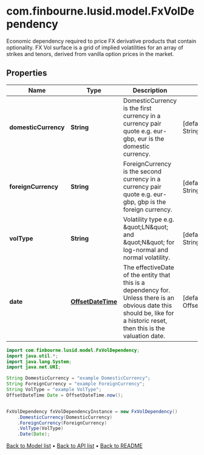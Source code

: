 # com.finbourne.lusid.model.FxVolDependency
Economic dependency required to price FX derivative products that contain optionality.  FX Vol surface is a grid of implied volatilities for an array of strikes and tenors,  derived from vanilla option prices in the market.

## Properties

Name | Type | Description | Notes
------------ | ------------- | ------------- | -------------
**domesticCurrency** | **String** | DomesticCurrency is the first currency in a currency pair quote e.g. eur-gbp, eur is the domestic currency. | [default to String]
**foreignCurrency** | **String** | ForeignCurrency is the second currency in a currency pair quote e.g. eur-gbp, gbp is the foreign currency. | [default to String]
**volType** | **String** | Volatility type e.g. \&quot;LN\&quot; and \&quot;N\&quot; for log-normal and normal volatility. | [default to String]
**date** | [**OffsetDateTime**](OffsetDateTime.md) | The effectiveDate of the entity that this is a dependency for.  Unless there is an obvious date this should be, like for a historic reset, then this is the valuation date. | [default to OffsetDateTime]

```java
import com.finbourne.lusid.model.FxVolDependency;
import java.util.*;
import java.lang.System;
import java.net.URI;

String DomesticCurrency = "example DomesticCurrency";
String ForeignCurrency = "example ForeignCurrency";
String VolType = "example VolType";
OffsetDateTime Date = OffsetDateTime.now();


FxVolDependency fxVolDependencyInstance = new FxVolDependency()
    .DomesticCurrency(DomesticCurrency)
    .ForeignCurrency(ForeignCurrency)
    .VolType(VolType)
    .Date(Date);
```


[Back to Model list](../README.md#documentation-for-models) &#8226; [Back to API list](../README.md#documentation-for-api-endpoints) &#8226; [Back to README](../README.md)
